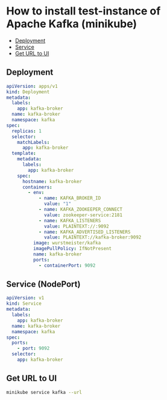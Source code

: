 # How to install test-instance of Apache Kafka (minikube)

- [Deployment](#deployment)
- [Service](#service-nodeport)
- [Get URL to UI](#get-url-to-ui)

## Deployment

```yaml
apiVersion: apps/v1
kind: Deployment
metadata:
  labels:
    app: kafka-broker
  name: kafka-broker
  namespace: kafka
spec:
  replicas: 1
  selector:
    matchLabels:
      app: kafka-broker
  template:
    metadata:
      labels:
        app: kafka-broker
    spec:
      hostname: kafka-broker
      containers:
        - env:
            - name: KAFKA_BROKER_ID
              value: "1"
            - name: KAFKA_ZOOKEEPER_CONNECT
              value: zookeeper-service:2181
            - name: KAFKA_LISTENERS
              value: PLAINTEXT://:9092
            - name: KAFKA_ADVERTISED_LISTENERS
              value: PLAINTEXT://kafka-broker:9092
          image: wurstmeister/kafka
          imagePullPolicy: IfNotPresent
          name: kafka-broker
          ports:
            - containerPort: 9092
```

## Service (NodePort)

```yaml
apiVersion: v1
kind: Service
metadata:
  labels:
    app: kafka-broker
  name: kafka-broker
  namespace: kafka
spec:
  ports:
    - port: 9092
  selector:
    app: kafka-broker
```

## Get URL to UI

```bash
minikube service kafka --url
```
